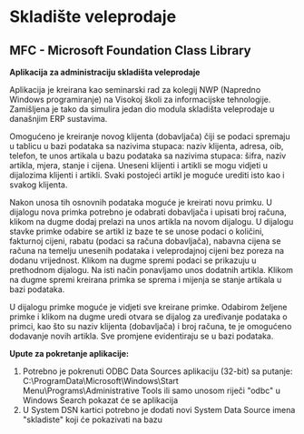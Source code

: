 # Skladište veleprodaje

<h2><b>MFC - Microsoft Foundation Class Library</b></h2>

<b>Aplikacija za administraciju skladišta veleprodaje</b>

Aplikacija je kreirana kao seminarski rad za kolegij NWP (Napredno Windows programiranje) na Visokoj školi za informacijske tehnologije. Zamišljena je tako da simulira jedan dio modula skladišta veleprodaje u današnjim ERP sustavima.

Omogućeno je kreiranje novog klijenta (dobavljača) čiji se podaci spremaju u tablicu u bazi podataka sa nazivima stupaca: naziv klijenta, adresa, oib, telefon, te unos artikala u bazu podataka sa nazivima stupaca: šifra, naziv artikla, mjera, stanje i cijena. Uneseni klijenti i artikli se mogu vidjeti u dijalozima klijenti i artikli. Svaki postojeći artikl je moguće urediti isto kao i svakog klijenta.

Nakon unosa tih osnovnih podataka moguće je kreirati novu primku. U dijalogu nova primka potrebno je odabrati dobavljača i upisati broj računa, klikom na dugme dodaj prelazi na unos artikla na novom dijalogu. U dijalogu stavke primke odabire se artikl iz baze te se unose podaci o količini, fakturnoj cijeni, rabatu (podaci sa računa dobavljača), nabavna cijena se računa na temelju unesenih podataka i veleprodajnoj cijeni bez poreza na dodanu vrijednost. Klikom na dugme spremi podaci se prikazuju u prethodnom dijalogu. Na isti način ponavljamo unos dodatnih artikla. Klikom na dugme spremi kreirana primka se sprema i mijenja se stanje artikala u bazi podataka.

U dijalogu primke moguće je vidjeti sve kreirane primke. Odabirom željene primke i klikom na dugme uredi otvara se dijalog za uređivanje podataka o primci, kao što su naziv klijenta (dobavljača) i broj računa, te je omogućeno dodavanje novih artikla. Sve promjene evidentiraju se u bazi podataka.

<b>Upute za pokretanje aplikacije:</b>
1.	Potrebno je pokrenuti ODBC Data Sources aplikaciju (32-bit) sa putanje: C:\ProgramData\Microsoft\Windows\Start Menu\Programs\Administrative Tools ili samo unosom riječi "odbc" u Windows Search pokazat će se aplikacija
2.	U System DSN kartici potrebno je dodati novi System Data Source imena "skladiste" koji će pokazivati na bazu
